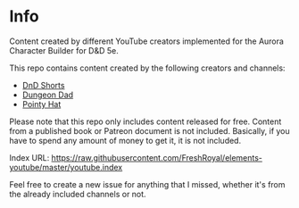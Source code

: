 # Info
Content created by different YouTube creators implemented for the Aurora Character Builder for D&amp;D 5e.

This repo contains content created by the following creators and channels:

* [DnD Shorts](https://www.youtube.com/@DnDShorts)
* [Dungeon Dad](https://www.youtube.com/@DungeonDad)
* [Pointy Hat](https://www.youtube.com/@pointyhatstudios)

Please note that this repo only includes content released for free. Content from a published book or Patreon document is not included. Basically, if you have to spend any amount of money to get it, it is not included.

Index URL: https://raw.githubusercontent.com/FreshRoyal/elements-youtube/master/youtube.index

Feel free to create a new issue for anything that I missed, whether it's from the already included channels or not.
